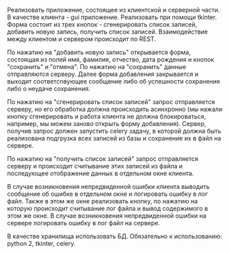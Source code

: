 Реализовать приложение, состоящее из клиентской и серверной части. В качестве клиента - gui приложение. Реализовать
при помощи tkinter. Форма состоит из трех кнопок - сгенерировать список записей, добавить новую запись, получить список записей.
Взаимодействие между клиентом и сервером происходит по REST.

По нажатию на "добавить новую запись" открывается форма, состоящая из полей имя, фамилия, отчество, дата рождения и кнопок "сохранить" и "отмена".
По нажатию на "сохранить" данные отправляются серверу. Далее форма добавления закрывается и выходит соответсnвующее сообщение либо
об успешности сохранения либо о неудаче сохранения.

По нажатию на "сгенерировать список записей" запрос отправляется серверу, но его обработка должна происходить асинхронно
(мы нажали кнопку сгенерировать и работа клиента не должна блокироваться, например, мы можем заново открыть форму добавления).
Сервер, получив запрос должен запустить celery задачу, в которой должна быть реализована подгрузка всех записей из базы и сохранение их в файл на сервере.

По нажатию на "получить список записей" запрос отправляется серверу и происходит считывание этих записей из файла и последующее отображение данных в отдельном окне клиента.

В случае возникновения непредвиденной ошибки клиента выводить сообщение об ошибке в отдельном окне и логировать ошибку в лог файл. Также в этом же окне реализовать кнопку, по нажатию на которую происходит считывание лог файла и вывод содержимого в этом же окне.
В случае возникновения непредвиденной ошибки на сервере логировать ошибку в лог файл на сервере.

В качестве хранилища использовать БД.
Обязательно к использованию: python 2, tkinter, celery.